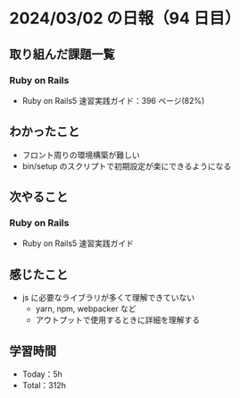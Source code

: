 # 2024/03/02 の日報（94 日目）

## 取り組んだ課題一覧

### Ruby on Rails

- Ruby on Rails5 速習実践ガイド：396 ページ(82%)

## わかったこと

- フロント周りの環境構築が難しい
- bin/setup のスクリプトで初期設定が楽にできるようになる

## 次やること

### Ruby on Rails

- Ruby on Rails5 速習実践ガイド

## 感じたこと

- js に必要なライブラリが多くて理解できていない
  - yarn, npm, webpacker など
  - アウトプットで使用するときに詳細を理解する

## 学習時間

- Today：5h
- Total：312h
